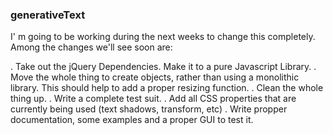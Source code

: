 ### generativeText

I' m going to be working during the next weeks to change this completely. Among the changes we'll see soon are:

. Take out the jQuery Dependencies. Make it to a pure Javascript Library.
. Move the whole thing to create objects, rather than using a monolithic library. This should help to add a proper resizing function.
. Clean the whole thing up.
. Write a complete test suit.
. Add all CSS properties that are currently being used (text shadows, transform, etc)
. Write propper documentation, some examples and a proper GUI to test it.

